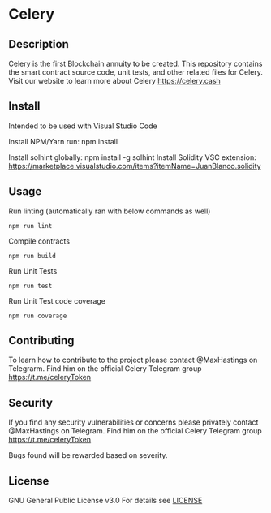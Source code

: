 # Celery

## Description

Celery is the first Blockchain annuity to be created. This repository contains the smart contract source code, unit tests, and other related files for Celery. Visit our website to learn more about Celery https://celery.cash

## Install

Intended to be used with Visual Studio Code

Install NPM/Yarn
run: npm install

Install solhint globally: npm install -g solhint
Install Solidity VSC extension: https://marketplace.visualstudio.com/items?itemName=JuanBlanco.solidity

## Usage

Run linting (automatically ran with below commands as well)

```shell
npm run lint
```

Compile contracts

```shell
npm run build
```

Run Unit Tests

```shell
npm run test
```

Run Unit Test code coverage

```shell
npm run coverage
```

## Contributing

To learn how to contribute to the project please contact @MaxHastings on Telegrarm. Find him on the official Celery Telegram group https://t.me/celeryToken

## Security

If you find any security vulnerabilities or concerns please privately contact @MaxHastings on Telegram. Find him on the official Celery Telegram group https://t.me/celeryToken

Bugs found will be rewarded based on severity.

## License

GNU General Public License v3.0
For details see [LICENSE](/LICENSE)

